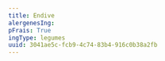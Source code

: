 ```yaml
---
title: Endive
alergenesIng:
pFrais: True
ingType: legumes
uuid: 3041ae5c-fcb9-4c74-83b4-916c0b38a2fb
---
```

